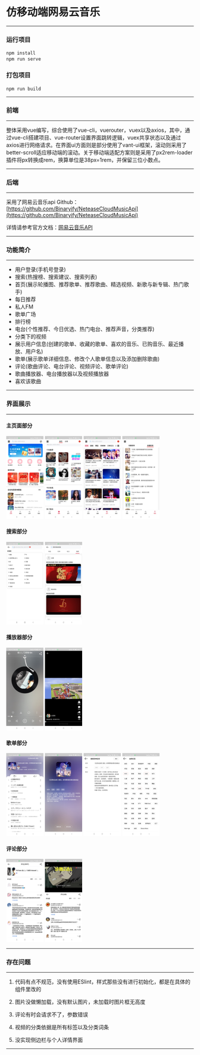 # 仿移动端网易云音乐

-------------------
### 运行项目
```
npm install
npm run serve
```
### 打包项目
```
npm run build
```
-------------------


### 前端
-------------------
整体采用vue编写，综合使用了vue-cli，vuerouter，vuex以及axios，其中，通过vue-cli搭建项目、vue-router设置界面跳转逻辑，vuex共享状态以及通过axios进行网络请求。在界面ui方面则是部分使用了vant-ui框架，滚动则采用了better-scroll适应移动端的滚动。关于移动端适配方案则是采用了px2rem-loader插件将px转换成rem，换算单位是38px=1rem，并保留三位小数点。

-------------------
### 后端
-------------------
采用了网易云音乐api
Github：[https://github.com/Binaryify/NeteaseCloudMusicApi](https://github.com/Binaryify/NeteaseCloudMusicApi)

详情请参考官方文档：[网易云音乐API](https://neteasecloudmusicapi.vercel.app/#/)

-------------------

### 功能简介
-------------------
- 用户登录(手机号登录)
- 搜索(热搜榜、搜索建议、搜索列表)
- 首页(展示轮播图、推荐歌单、推荐歌曲、精选视频、新歌与新专辑、热门歌手)
- 每日推荐
- 私人FM
- 歌单广场
- 排行榜
- 电台(个性推荐、今日优选、热门电台、推荐声音，分类推荐)
- 分类下的视频
- 展示用户信息(创建的歌单、收藏的歌单、喜欢的音乐、已购音乐、最近播放、用户名)
- 歌单(展示歌单详细信息、修改个人歌单信息以及添加删除歌曲)
- 评论(歌曲评论、电台评论、视频评论、歌单评论)
- 歌曲播放器、电台播放器以及视频播放器
- 喜欢该歌曲

----------------------

### 界面展示
-------------------
#### 主页面部分
<img src="src/assets/img/shouye.jpg" width="100">
<img src="src/assets/img/media.jpg" width="100">
<img src="src/assets/img/video.jpg" width="100">
<img src="src/assets/img/profile.jpg" width="100">

#### 搜索部分
<img src="src/assets/img/search.jpg" width="100">
<img src="src/assets/img/searchDetail.jpg" width="100">

#### 播放器部分
<img src="src/assets/img/songPlayer.jpg" width="100">
<img src="src/assets/img/videoPlayer.jpg" width="100">

#### 歌单部分
<img src="src/assets/img/songList.jpg" width="100">
<img src="src/assets/img/songListInfo.jpg" width="100">
<img src="src/assets/img/songListDetail.jpg" width="100">
<img src="src/assets/img/songListTag.jpg" width="100">

#### 评论部分
<img src="src/assets/img/songComment.jpg" width="100">
<img src="src/assets/img/videoComment.jpg" width="100">

-------------------

### 存在问题
-------------------

1. 代码有点不规范，没有使用ESlint，样式那些没有进行初始化，都是在具体的组件里改的

2. 图片没做懒加载，没有默认图片，未加载时图片框无高度

3. 评论有时会请求不了，参数错误

4. 视频的分类依据是所有标签以及分类词条

5. 没实现侧边栏与个人详情界面

-------------------



